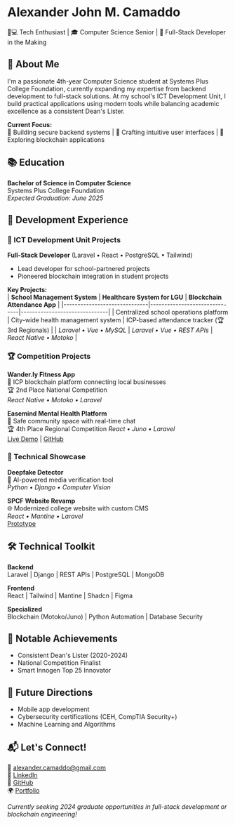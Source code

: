 # Alexander John M. Camaddo  
👨💻 Tech Enthusiast | 🎓 Computer Science Senior | 🚀 Full-Stack Developer in the Making

## 🌟 About Me  
I'm a passionate 4th-year Computer Science student at Systems Plus College Foundation, currently expanding my expertise from backend development to full-stack solutions. At my school's ICT Development Unit, I build practical applications using modern tools while balancing academic excellence as a consistent Dean's Lister.

**Current Focus:**  
🔧 Building secure backend systems | 🎨 Crafting intuitive user interfaces | 🔗 Exploring blockchain applications

## 📚 Education  
**Bachelor of Science in Computer Science**  
Systems Plus College Foundation  
*Expected Graduation: June 2025*

## 💼 Development Experience

### 🏫 ICT Development Unit Projects
**Full-Stack Developer** (Laravel • React • PostgreSQL • Tailwind)  
- Lead developer for school-partnered projects
- Pioneered blockchain integration in student projects

**Key Projects:**  
| **School Management System** | **Healthcare System for LGU** | **Blockchain Attendance App** |
|------------------------------|-------------------------------|-------------------------------|
| Centralized school operations platform | City-wide health management system | ICP-based attendance tracker (🏆 3rd Regionals) |
| *Laravel • Vue • MySQL* | *Laravel • Vue • REST APIs* | *React Native • Motoko* |

### 🏆 Competition Projects
**Wander.ly Fitness App**  
📍 ICP blockchain platform connecting local businesses  
🏆 2nd Place National Competition  
*React Native • Motoko • Laravel*

**Easemind Mental Health Platform**  
💬 Safe community space with real-time chat  
🏆 4th Place Regional Competition 
*React • Juno • Laravel*  
[Live Demo](https://llvrf-giaaa-aaaal-amqwa-cai.icp0.io) | [GitHub](https://github.com/spcf-easemind/easemind)

### 🔨 Technical Showcase
**Deepfake Detector**  
🤖 AI-powered media verification tool  
*Python • Django • Computer Vision*

**SPCF Website Revamp**  
🌐 Modernized college website with custom CMS  
*React • Mantine • Laravel*  
[Prototype](https://spcf-test.pages.dev)

## 🛠️ Technical Toolkit
**Backend**  
Laravel | Django | REST APIs | PostgreSQL | MongoDB  

**Frontend**  
React | Tailwind | Mantine | Shadcn | Figma  

**Specialized**  
Blockchain (Motoko/Juno) | Python Automation | Database Security  

## 🏅 Notable Achievements
- Consistent Dean's Lister (2020-2024)  
- National Competition Finalist  
- Smart Innogen Top 25 Innovator  

## 🌱 Future Directions
- Mobile app development
- Cybersecurity certifications (CEH, CompTIA Security+)  
- Machine Learning and Algorithms

## 📬 Let's Connect!
💌 [alexander.camaddo@gmail.com](mailto:alexander.camaddo@gmail.com)  
💼 [LinkedIn](https://linkedin.com/in/alexander-john-camaddo)  
🐙 [GitHub](https://github.com/Sypth)  
🌍 [Portfolio](https://alex-camaddo.pages.dev)  

*Currently seeking 2024 graduate opportunities in full-stack development or blockchain engineering!*
